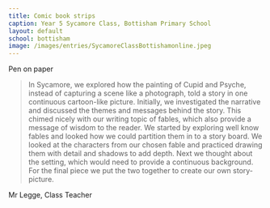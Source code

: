 ```yaml
---
title: Comic book strips
caption: Year 5 Sycamore Class, Bottisham Primary School
layout: default
school: bottisham
image: /images/entries/SycamoreClassBottishamonline.jpeg
---
```

Pen on paper


> In Sycamore, we explored how the painting of Cupid and Psyche, instead of capturing a scene like a photograph, told a story in one continuous cartoon-like picture. Initially, we investigated the narrative and discussed the themes and messages behind the story. This chimed nicely with our writing topic of fables, which also provide a message of wisdom to the reader. We started by exploring well know fables and looked how we could partition them in to a story board. We looked at the characters from our chosen fable and practiced drawing them with detail and shadows to add depth. Next we thought about the setting, which would need to provide a continuous background. For the final piece we put the two together to create our own story-picture.

Mr Legge, Class Teacher
